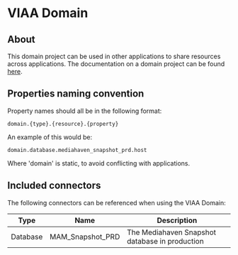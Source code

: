 # VIAA Domain
## About
This domain project can be used in other applications to share resources across applications. The documentation on a domain project can be found [here](https://docs.mulesoft.com/mule-user-guide/v/3.7/shared-resources).

## Properties naming convention
Property names should all be in the following format:

`domain.{type}.{resource}.{property}`

An example of this would be:

`domain.database.mediahaven_snapshot_prd.host`

Where 'domain' is static, to avoid conflicting with applications.

## Included connectors
The following connectors can be referenced when using the VIAA Domain:

| Type | Name | Description |
| - | - | - |
| Database | MAM_Snapshot_PRD | The Mediahaven Snapshot database in production | 